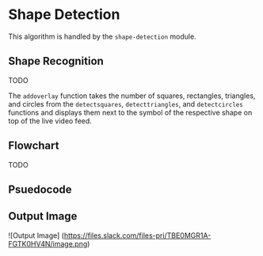 # Shape Detection
This algorithm is handled by the `shape-detection` module.

## Shape Recognition
TODO

The `addoverlay` function takes the number of squares, rectangles, triangles, and circles from the `detectsquares`, `detecttriangles`, and `detectcircles` functions and displays them next to the symbol of the respective shape on top of the live video feed.

## Flowchart
TODO

## Psuedocode


## Output Image
![Output Image] (https://files.slack.com/files-pri/TBE0MGR1A-FGTK0HV4N/image.png)
